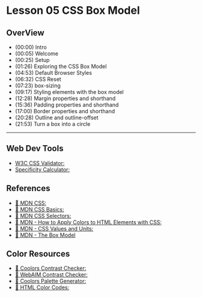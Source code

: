 
# Lesson 05 CSS Box Model

## OverView

* (00:00) Intro
* (00:05) Welcome
* (00:25) Setup
* (01:26) Exploring the CSS Box Model
* (04:53) Default Browser Styles
* (06:32) CSS Reset
* (07:23) box-sizing
* (09:17) Styling elements with the box model
* (12:28) Margin properties and shorthand
* (15:36) Padding properties and shorthand
* (17:00) Border properties and shorthand
* (20:28) Outline and outline-offset
* (21:53) Turn a box into a circle

---

## Web Dev Tools

* [W3C CSS Validator:](https://jigsaw.w3.org/css-validator/)
* [Specificity Calculator:]( https://specificity.keegan.st/)

## References

* [🔗 MDN CSS:](https://developer.mozilla.org/en-US/docs/Web/CSS)
* [🔗 MDN CSS Basics:](https://developer.mozilla.org/en-US/docs/Learn/Getting_started_with_the_web/CSS_basics)
* [🔗 MDN CSS Selectors:](https://developer.mozilla.org/en-US/docs/Learn/CSS/Building_blocks/Selectors)
* [🔗 MDN - How to Apply Colors to HTML Elements with CSS:](https://developer.mozilla.org/en-US/docs/Web/CSS/color)
* [🔗 MDN - CSS Values and Units:](https://developer.mozilla.org/en-US/docs/Learn/CSS/Building_blocks/Values_and_units)
* [🔗 MDN - The Box Model](https://developer.mozilla.org/en-US/docs/Learn/CSS/Building_blocks/The_box_model)

## Color Resources

* [🔗 Coolors Contrast Checker:](https://coolors.co/contrast-checker/112a46-acc8e5)
* [🔗 WebAIM Contrast Checker:](https://webaim.org/resources/contrastchecker/)
* [🔗 Coolors Palette Generator:](https://coolors.co/)
* [🔗 HTML Color Codes:](https://htmlcolorcodes.com/)
